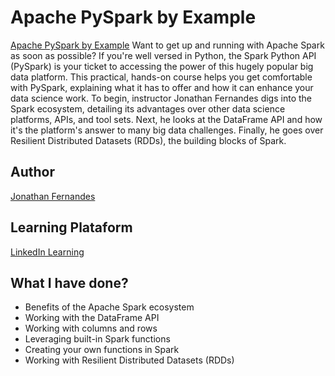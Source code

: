 # Apache PySpark by Example

[Apache PySpark by Example](https://www.linkedin.com/learning/apache-pyspark-by-example)
Want to get up and running with Apache Spark as soon as possible? If you're well versed in Python, the Spark Python API (PySpark) is your ticket to accessing the power of this hugely popular big data platform. This practical, hands-on course helps you get comfortable with PySpark, explaining what it has to offer and how it can enhance your data science work. To begin, instructor Jonathan Fernandes digs into the Spark ecosystem, detailing its advantages over other data science platforms, APIs, and tool sets. Next, he looks at the DataFrame API and how it's the platform's answer to many big data challenges. Finally, he goes over Resilient Distributed Datasets (RDDs), the building blocks of Spark.

## Author
[Jonathan Fernandes](https://www.linkedin.com/in/jonathanafernandes)

## Learning Plataform
[LinkedIn Learning](https://www.linkedin.com/learning)

## What I have done?
- Benefits of the Apache Spark ecosystem
- Working with the DataFrame API
- Working with columns and rows
- Leveraging built-in Spark functions
- Creating your own functions in Spark
- Working with Resilient Distributed Datasets (RDDs)
